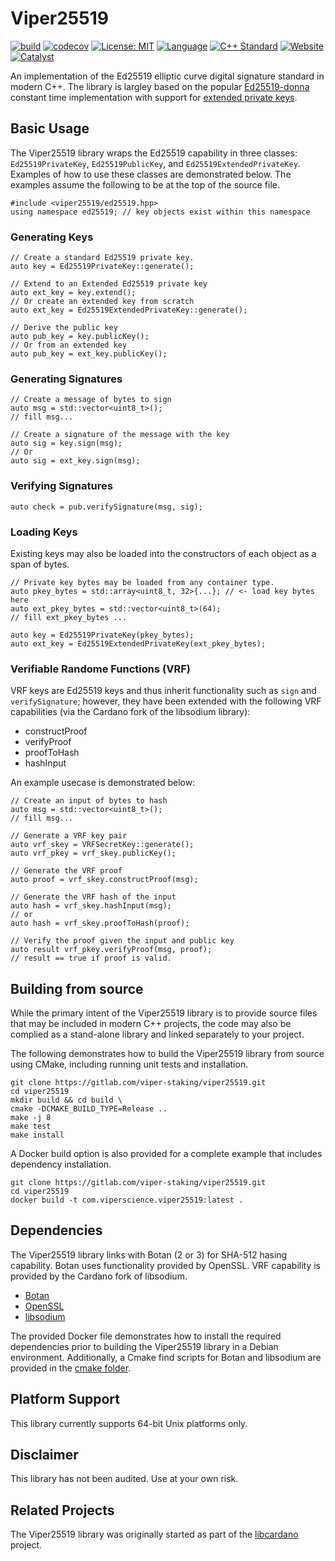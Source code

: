 # Viper25519
[![build](https://gitlab.com/viper-staking/viper25519/badges/main/pipeline.svg)](https://gitlab.com/viper-staking/viper25519/-/commits/main)
[![codecov](https://codecov.io/gl/viperscience/viper25519/branch/main/graph/badge.svg?token=B7F7UR16TG)](https://codecov.io/gl/viper-staking/viper25519)
[![License: MIT](https://img.shields.io/badge/License-MIT-blue.svg)](https://opensource.org/licenses/MIT)
[![Language](https://img.shields.io/badge/Language-C++-blue.svg)](https://gitlab.com/viper-staking/viper25519/-/graphs/main/charts)
[![C++ Standard](https://img.shields.io/badge/std-C++20-blue.svg)](https://en.wikipedia.org/wiki/C%2B%2B20)
[![Website](https://img.shields.io/website?url=https%3A%2F%2Fviperscience.gitlab.io%2Fviper25519%2Findex.html)](https://viperscience.gitlab.io/viper25519/index.html)
[![Catalyst](https://img.shields.io/badge/catalyst-fund10-violet)](https://cardano.ideascale.com/c/idea/106219)

An implementation of the Ed25519 elliptic curve digital signature standard in
modern C++. The library is largley based on the popular 
[Ed25519-donna](https://github.com/floodyberry/ed25519-donna) constant 
time implementation with support for
[extended private keys](https://raw.githubusercontent.com/input-output-hk/adrestia/master/docs/static/Ed25519_BIP.pdf).

## Basic Usage
The Viper25519 library wraps the Ed25519 capability in three classes: 
`Ed25519PrivateKey`, `Ed25519PublicKey`, and `Ed25519ExtendedPrivateKey`. 
Examples of how to use these classes are demonstrated below. The examples assume
the following to be at the top of the source file.

    #include <viper25519/ed25519.hpp>
    using namespace ed25519; // key objects exist within this namespace

### Generating Keys

    // Create a standard Ed25519 private key.
    auto key = Ed25519PrivateKey::generate();

    // Extend to an Extended Ed25519 private key
    auto ext_key = key.extend();
    // Or create an extended key from scratch
    auto ext_key = Ed25519ExtendedPrivateKey::generate();

    // Derive the public key
    auto pub_key = key.publicKey();
    // Or from an extended key
    auto pub_key = ext_key.publicKey();

### Generating Signatures

    // Create a message of bytes to sign
    auto msg = std::vector<uint8_t>();
    // fill msg...

    // Create a signature of the message with the key
    auto sig = key.sign(msg);
    // Or
    auto sig = ext_key.sign(msg);

### Verifying Signatures

    auto check = pub.verifySignature(msg, sig);

### Loading Keys

Existing keys may also be loaded into the constructors of each object as a span of bytes.

    // Private key bytes may be loaded from any container type.
    auto pkey_bytes = std::array<uint8_t, 32>{...}; // <- load key bytes here
    auto ext_pkey_bytes = std::vector<uint8_t>(64);
    // fill ext_pkey_bytes ...

    auto key = Ed25519PrivateKey(pkey_bytes);
    auto ext_key = Ed25519ExtendedPrivateKey(ext_pkey_bytes);

### Verifiable Randome Functions (VRF)

VRF keys are Ed25519 keys and thus inherit functionality such as `sign` and `verifySignature`;
however, they have been extended with the following VRF capabilities (via the Cardano fork of the libsodium library):

* constructProof
* verifyProof
* proofToHash
* hashInput

An example usecase is demonstrated below:

    // Create an input of bytes to hash
    auto msg = std::vector<uint8_t>();
    // fill msg...

    // Generate a VRF key pair
    auto vrf_skey = VRFSecretKey::generate();
    auto vrf_pkey = vrf_skey.publicKey();

    // Generate the VRF proof
    auto proof = vrf_skey.constructProof(msg);
    
    // Generate the VRF hash of the input
    auto hash = vrf_skey.hashInput(msg);
    // or
    auto hash = vrf_skey.proofToHash(proof);

    // Verify the proof given the input and public key
    auto result vrf_pkey.verifyProof(msg, proof);
    // result == true if proof is valid.

## Building from source
While the primary intent of the Viper25519 library is to provide source files 
that may be included in modern C++ projects, the code may also be complied as a 
stand-alone library and linked separately to your project.

The following demonstrates how to build the Viper25519 library from source 
using CMake, including running unit tests and installation.

    git clone https://gitlab.com/viper-staking/viper25519.git
    cd viper25519
    mkdir build && cd build \
    cmake -DCMAKE_BUILD_TYPE=Release ..
    make -j 8
    make test
    make install

A Docker build option is also provided for a complete example that includes 
dependency installation.

    git clone https://gitlab.com/viper-staking/viper25519.git
    cd viper25519
    docker build -t com.viperscience.viper25519:latest .

## Dependencies
The Viper25519 library links with Botan (2 or 3) for SHA-512 hasing capability. Botan 
uses functionality provided by OpenSSL. VRF capability is provided by the Cardano
fork of libsodium.

* [Botan](https://botan.randombit.net/)
* [OpenSSL](https://www.openssl.org/)
* [libsodium](https://github.com/IntersectMBO/libsodium)

The provided Docker file demonstrates how to install the required 
dependencies prior to building the Viper25519 library in a Debian 
environment. Additionally, a Cmake find scripts for Botan and libsodium are provided in the 
[cmake folder](https://gitlab.com/viper-staking/viper25519/-/blob/main/cmake/FindBotan.cmake).

## Platform Support
This library currently supports 64-bit Unix platforms only.

## Disclaimer
This library has not been audited. Use at your own risk.

## Related Projects
The Viper25519 library was originally started as part of the 
[libcardano](https://gitlab.com/viper-staking/libcardano) project.
